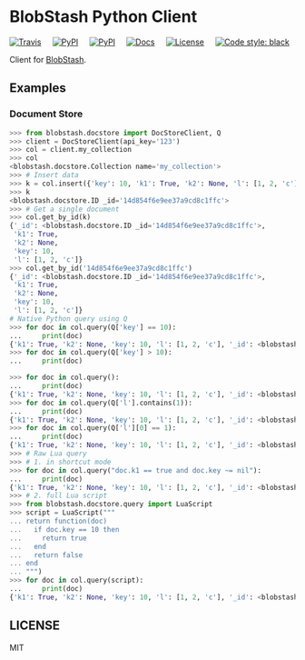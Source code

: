 # BlobStash Python Client

[![Travis](https://img.shields.io/travis/tsileo/blobstash-python-docstore.svg?maxAge=2592000)](https://travis-ci.org/tsileo/blobstash-python)
&nbsp; &nbsp; [![PyPI](https://img.shields.io/pypi/v/blobstash-docstore.svg)](https://pypi.python.org/pypi/blobstash)
&nbsp; &nbsp; [![PyPI](https://img.shields.io/pypi/pyversions/blobstash-docstore.svg)](https://pypi.python.org/pypi/blobstash)
&nbsp; &nbsp; [![Docs](https://img.shields.io/badge/docs-latest-brightgreen.svg)](https://blobstash-python-docstore.a4.io/)
&nbsp; &nbsp; [![License](http://img.shields.io/badge/license-MIT-red.svg?style=flat)](https://raw.githubusercontent.com/tsileo/blobstash-python/master/LICENSE)
&nbsp; &nbsp; <a href="https://github.com/ambv/black"><img alt="Code style: black" src="https://img.shields.io/badge/code%20style-black-000000.svg"></a>

Client for [BlobStash](https://github.com/tsileo/blobstash).

## Examples

### Document Store

```python
>>> from blobstash.docstore import DocStoreClient, Q
>>> client = DocStoreClient(api_key='123')
>>> col = client.my_collection
>>> col
<blobstash.docstore.Collection name='my_collection'>
>>> # Insert data
>>> k = col.insert({'key': 10, 'k1': True, 'k2': None, 'l': [1, 2, 'c']})
>>> k
<blobstash.docstore.ID _id='14d854f6e9ee37a9cd8c1ffc'>
>>> # Get a single document
>>> col.get_by_id(k)
{'_id': <blobstash.docstore.ID _id='14d854f6e9ee37a9cd8c1ffc'>,
 'k1': True,
 'k2': None,
 'key': 10,
 'l': [1, 2, 'c']}
>>> col.get_by_id('14d854f6e9ee37a9cd8c1ffc')
{'_id': <blobstash.docstore.ID _id='14d854f6e9ee37a9cd8c1ffc'>,
 'k1': True,
 'k2': None,
 'key': 10,
 'l': [1, 2, 'c']}
# Native Python query using Q
>>> for doc in col.query(Q['key'] == 10):
...     print(doc)
{'k1': True, 'k2': None, 'key': 10, 'l': [1, 2, 'c'], '_id': <blobstash.docstore.ID _id='14d854f6e9ee37a9cd8c1ffc'>}
>>> for doc in col.query(Q['key'] > 10):
...     print(doc)

>>> for doc in col.query():
...     print(doc)
{'k1': True, 'k2': None, 'key': 10, 'l': [1, 2, 'c'], '_id': <blobstash.docstore.ID _id='14d854f6e9ee37a9cd8c1ffc'>}
>>> for doc in col.query(Q['l'].contains(1)):
...     print(doc)
{'k1': True, 'k2': None, 'key': 10, 'l': [1, 2, 'c'], '_id': <blobstash.docstore.ID _id='14d854f6e9ee37a9cd8c1ffc'>}
>>> for doc in col.query(Q['l'][0] == 1):
...     print(doc)
{'k1': True, 'k2': None, 'key': 10, 'l': [1, 2, 'c'], '_id': <blobstash.docstore.ID _id='14d854f6e9ee37a9cd8c1ffc'>}
>>> # Raw Lua query
>>> # 1. in shortcut mode
>>> for doc in col.query("doc.k1 == true and doc.key ~= nil"):
...     print(doc)
{'k1': True, 'k2': None, 'key': 10, 'l': [1, 2, 'c'], '_id': <blobstash.docstore.ID _id='14d854f6e9ee37a9cd8c1ffc'>}
>>> # 2. full Lua script
>>> from blobstash.docstore.query import LuaScript
>>> script = LuaScript("""
... return function(doc)
...   if doc.key == 10 then
...     return true
...   end
...   return false
... end
... """)
>>> for doc in col.query(script):
...     print(doc)
{'k1': True, 'k2': None, 'key': 10, 'l': [1, 2, 'c'], '_id': <blobstash.docstore.ID _id='14d854f6e9ee37a9cd8c1ffc'>}
```

## LICENSE

MIT
